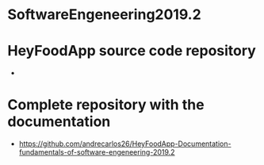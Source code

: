 # SoftwareEngeneering2019.2
# HeyFoodApp source code repository
- 
# Complete repository with the documentation
- https://github.com/andrecarlos26/HeyFoodApp-Documentation-fundamentals-of-software-engeneering-2019.2
